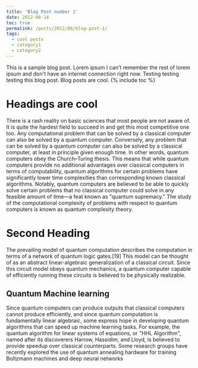 ```yaml
---
title: 'Blog Post number 1'
date: 2012-08-14
toc: true
permalink: /posts/2012/08/blog-post-1/
tags:
  - cool posts
  - category1
  - category2
---
```


This is a sample blog post. Lorem ipsum I can't remember the rest of lorem ipsum and don't have an internet connection right now. Testing testing testing this blog post. Blog posts are cool.
{% include toc %}

Headings are cool
======  
There is a rash reality on basic sciences that most people are not aware of. It is quite the hardest field to succeed in and get this most competitive one too. 
Any computational problem that can be solved by a classical computer can also be solved by a quantum computer. Conversely, any problem that can be solved by a quantum computer can also be solved by a classical computer, at least in principle given enough time. In other words, quantum computers obey the Church–Turing thesis. This means that while quantum computers provide no additional advantages over classical computers in terms of computability, quantum algorithms for certain problems have significantly lower time complexities than corresponding known classical algorithms. Notably, quantum computers are believed to be able to quickly solve certain problems that no classical computer could solve in any feasible amount of time—a feat known as "quantum supremacy." The study of the computational complexity of problems with respect to quantum computers is known as quantum complexity theory.

Second Heading
======  
The prevailing model of quantum computation describes the computation in terms of a network of quantum logic gates.[19] This model can be thought of as an abstract linear-algebraic generalization of a classical circuit. Since this circuit model obeys quantum mechanics, a quantum computer capable of efficiently running these circuits is believed to be physically realizable.


Quantum Machine learning
------  
Since quantum computers can produce outputs that classical computers cannot produce efficiently, and since quantum computation is fundamentally linear algebraic, some express hope in developing quantum algorithms that can speed up machine learning tasks. For example, the quantum algorithm for linear systems of equations, or "HHL Algorithm", named after its discoverers Harrow, Hassidim, and Lloyd, is believed to provide speedup over classical counterparts. Some research groups have recently explored the use of quantum annealing hardware for training Boltzmann machines and deep neural networks
